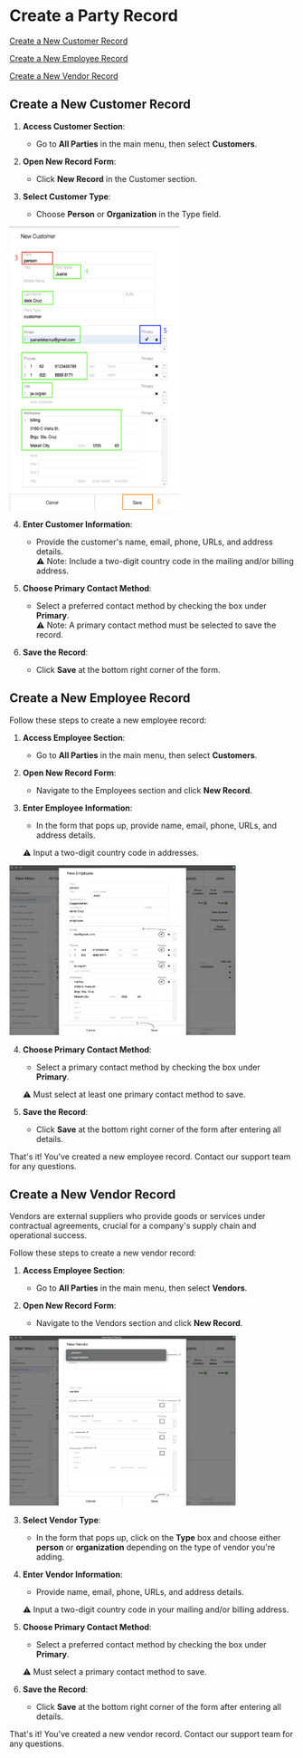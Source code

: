 # Create a Party Record

[Create a New Customer Record](#create-a-customer-record)

[Create a New Employee Record](#create-a-new-employee-record)

[Create a New Vendor Record](#create-a-new-vendor-record)


## Create a New Customer Record

1. **Access Customer Section**:
    
    - Go to **All Parties** in the main menu, then select **Customers**.
2. **Open New Record Form**:
    
    - Click **New Record** in the Customer section.
3. **Select Customer Type**:
    
    - Choose **Person** or **Organization** in the Type field. 

<img src="https://github.com/Fx-Professional-Services/HorizonDocs/blob/sales_order/Horizon%20User%20Guide/00%20Assets/13_create_a_new_customer_record.png" width="300" height="500">

4. **Enter Customer Information**:
    
    - Provide the customer's name, email, phone, URLs, and address details. <br>
		⚠️ Note: Include a two-digit country code in the mailing and/or billing address.
5. **Choose Primary Contact Method**:
    
    - Select a preferred contact method by checking the box under **Primary**. <br>
     ⚠️ Note: A primary contact method must be selected to save the record.
6. **Save the Record**:
    
    - Click **Save** at the bottom right corner of the form.

## Create a New Employee Record

Follow these steps to create a new employee record:

1. **Access Employee Section**:
    
    - Go to **All Parties** in the main menu, then select **Customers**.
2. **Open New Record Form**:
    
    - Navigate to the Employees section and click **New Record**.
3. **Enter Employee Information**:
    
    - In the form that pops up, provide name, email, phone, URLs, and address details.
    
    ⚠️ Input a two-digit country code in addresses.

<img src="https://github.com/Fx-Professional-Services/HorizonDocs/blob/sales_order/Horizon%20User%20Guide/00%20Assets/17_create_employee_record.png" width="400" height="300">

4. **Choose Primary Contact Method**:
    
    - Select a primary contact method by checking the box under **Primary**. 
    
    ⚠️ Must select at least one primary contact method to save.
5. **Save the Record**:
    
    - Click **Save** at the bottom right corner of the form after entering all details.

That's it! You've created a new employee record. Contact our support team for any questions.

## Create a New Vendor Record


Vendors are external suppliers who provide goods or services under contractual agreements, crucial for a company's supply chain and operational success.

Follow these steps to create a new vendor record:

1. **Access Employee Section**:
    
    - Go to **All Parties** in the main menu, then select **Vendors**.
2. **Open New Record Form**:
    
    - Navigate to the Vendors section and click **New Record**.

<img src="https://github.com/Fx-Professional-Services/HorizonDocs/blob/sales_order/Horizon%20User%20Guide/00%20Assets/18_create_vendor_record.png" width="400" height="300">

3. **Select Vendor Type**:
    
    - In the form that pops up, click on the **Type** box and choose either **person** or **organization** depending on the type of vendor you're adding.
4. **Enter Vendor Information**:
    
    -  Provide name, email, phone, URLs, and address details.
    
    ⚠️ Input a two-digit country code in your mailing and/or billing address.
    
5. **Choose Primary Contact Method**:
    
    - Select a preferred contact method by checking the box under **Primary**. 
    
    ⚠️ Must select a primary contact method to save.
    
6. **Save the Record**:
    
    - Click **Save** at the bottom right corner of the form after entering all details.

That's it! You've created a new vendor record. Contact our support team for any questions.